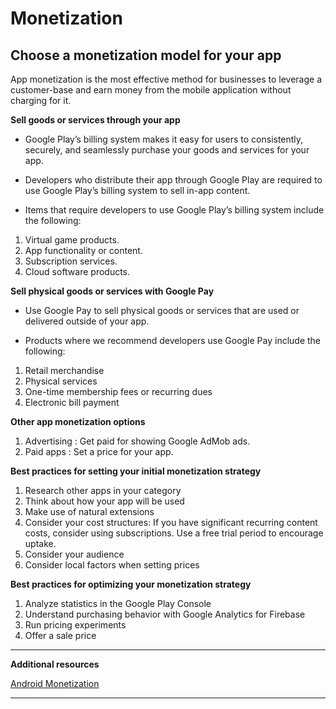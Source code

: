 # Monetization

## Choose a monetization model for your app

App monetization is the most effective method for businesses to leverage a customer-base and earn money from the mobile application without charging for it.

**Sell goods or services through your app**

* Google Play’s billing system makes it easy for users to consistently, securely, and seamlessly purchase your goods and services for your app.

* Developers who distribute their app through Google Play are required to use Google Play’s billing system to sell in-app content.

* Items that require developers to use Google Play’s billing system include the following:

1. Virtual game products.
2. App functionality or content.
3. Subscription services.
4. Cloud software products.

**Sell physical goods or services with Google Pay**

* Use Google Pay to sell physical goods or services that are used or delivered outside of your app.

* Products where we recommend developers use Google Pay include the following:

1. Retail merchandise
2. Physical services
3. One-time membership fees or recurring dues
4. Electronic bill payment

**Other app monetization options**

1. Advertising : Get paid for showing Google AdMob ads.
2. Paid apps : Set a price for your app.

**Best practices for setting your initial monetization strategy**

1. Research other apps in your category
2. Think about how your app will be used
3. Make use of natural extensions
3. Consider your cost structures: If you have significant recurring content costs, consider using subscriptions. Use a free trial period to encourage uptake.
4. Consider your audience
5. Consider local factors when setting prices

**Best practices for optimizing your monetization strategy**

1. Analyze statistics in the Google Play Console
2. Understand purchasing behavior with Google Analytics for Firebase
3. Run pricing experiments
4. Offer a sale price

**************
**Additional resources**

[Android Monetization](https://developer.android.com/distribute/best-practices/earn/monetization-options)

**************